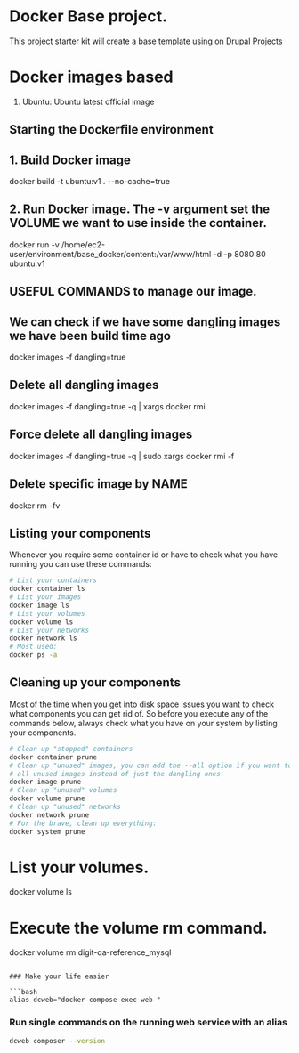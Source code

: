 # Docker Base project.

This project starter kit will create a base template using on Drupal Projects

# Docker images based
1. Ubuntu: Ubuntu latest official image

## Starting the Dockerfile environment

## 1. Build Docker image
docker build -t ubuntu:v1 . --no-cache=true
## 2. Run Docker image. The -v argument set the VOLUME we want to use inside the container.
docker run -v /home/ec2-user/environment/base_docker/content:/var/www/html -d -p 8080:80 ubuntu:v1

## USEFUL COMMANDS to manage our image.

## We can check if we have some dangling images we have been build time ago
docker images -f dangling=true
## Delete all dangling images
docker images -f dangling=true -q | xargs docker rmi
## Force delete all dangling images
docker images -f dangling=true -q | sudo xargs docker rmi -f
## Delete specific image by NAME
docker rm -fv <NAME>

## Listing your components
Whenever you require some container id or have to check what you have running
you can use these commands:

```bash
# List your containers
docker container ls
# List your images
docker image ls
# List your volumes
docker volume ls
# List your networks
docker network ls
# Most used:
docker ps -a
```
## Cleaning up your components
Most of the time when you get into disk space issues you want to check what
components you can get rid of. So before you execute any of the commands below,
always check what you have on your system by listing your components.

```bash
# Clean up "stopped" containers
docker container prune
# Clean up "unused" images, you can add the --all option if you want to remove
# all unused images instead of just the dangling ones.
docker image prune
# Clean up "unused" volumes
docker volume prune
# Clean up "unused" networks
docker network prune
# For the brave, clean up everything:
docker system prune
```

# List your volumes.
docker volume ls

# Execute the volume rm command.
docker volume rm digit-qa-reference_mysql
```

### Make your life easier

```bash
alias dcweb="docker-compose exec web "
```

### Run single commands on the running web service with an alias

```bash
dcweb composer --version
```